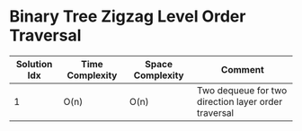 # Binary Tree Zigzag Level Order Traversal

| Solution Idx | Time Complexity | Space Complexity | Comment                                             |
| ------------ | --------------- | ---------------- | --------------------------------------------------- |
| 1            | O(n)            | O(n)             | Two dequeue for two direction layer order traversal |
